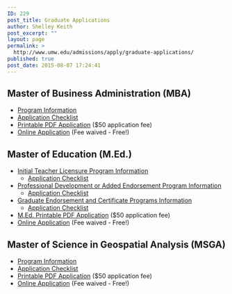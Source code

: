 ```yaml
---
ID: 229
post_title: Graduate Applications
author: Shelley Keith
post_excerpt: ""
layout: page
permalink: >
  http://www.umw.edu/admissions/apply/graduate-applications/
published: true
post_date: 2015-08-07 17:24:41
---
```

<h2>Master of Business Administration (MBA)</h2>
<ul>
 	<li><a href="/admissions/graduate/degrees/mba/">Program Information</a></li>
 	<li><a href="/admissions/graduate/degrees/mba/mba-checklist/">Application Checklist</a></li>
 	<li><a href="/admissions/wp-content/uploads/sites/6/2015/08/MBA-Application.pdf">Printable PDF Application</a> ($50 application fee)</li>
 	<li><a href="https://admissions.umw.edu/apply/?sr=136e0bf9-e702-4eae-852a-8bfaf871b4bb">Online Application</a> (Fee waived - Free!)</li>
</ul>
<h2>Master of Education (M.Ed.)</h2>
<ul>
 	<li><a href="/admissions/graduate/degrees/med-teacher-licensure/">Initial Teacher Licensure Program Information</a>
<ul>
 	<li><a href="/admissions/graduate/degrees/med-teacher-licensure/med-licensure-checklist/">Application Checklist</a></li>
</ul>
</li>
 	<li><a href="/admissions/graduate/degrees/med-profdev/">Professional Development or Added Endorsement Program Information</a>
<ul>
 	<li><a href="/admissions/graduate/degrees/med-profdev/med-profdev-checklist/">Application Checklist</a></li>
</ul>
</li>
 	<li><a href="/admissions/graduate/degrees/endorsements/">Graduate Endorsement and Certificate Programs Information</a>
<ul>
 	<li><a href="/admissions/graduate/degrees/endorsements/endorsement-checklist/">Application Checklist</a></li>
</ul>
</li>
 	<li><a href="/admissions/wp-content/uploads/sites/6/2015/08/COE-grad-app.pdf">M.Ed. Printable PDF Application</a> ($50 application fee)</li>
 	<li><a href="https://admissions.umw.edu/apply/?sr=136e0bf9-e702-4eae-852a-8bfaf871b4bb">Online Application</a> (Fee waived - Free!)</li>
</ul>
<h2>Master of Science in Geospatial Analysis (MSGA)</h2>
<ul>
 	<li><a href="/admissions/graduate/degrees/msga/">Program Information</a></li>
 	<li><a href="/admissions/graduate/degrees/msga/msga-checklist/">Application Checklist</a></li>
 	<li><a href="/admissions/wp-content/uploads/sites/6/2015/08/MSGA-Application.pdf">Printable PDF Application</a> ($50 application fee)</li>
 	<li><a href="https://admissions.umw.edu/apply/?sr=136e0bf9-e702-4eae-852a-8bfaf871b4bb">Online Application</a> (Fee waived - Free!)</li>
</ul>